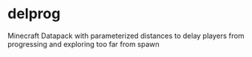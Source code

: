 # delprog
Minecraft Datapack with parameterized distances to delay players from progressing and exploring too far from spawn
